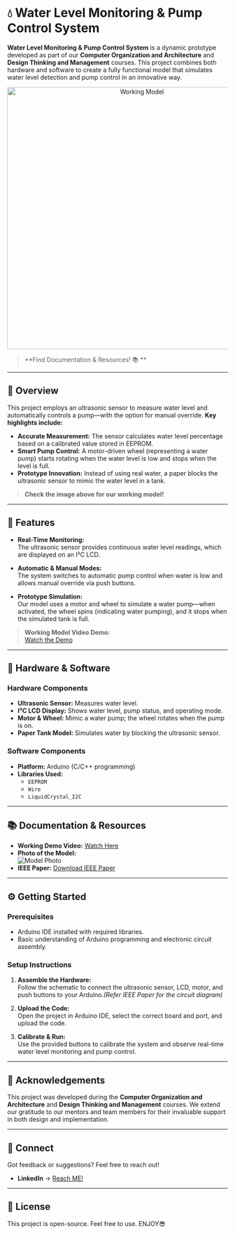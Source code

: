 # 💧 Water Level Monitoring & Pump Control System

**Water Level Monitoring & Pump Control System** is a dynamic prototype developed as part of our **Computer Organization and Architecture** and **Design Thinking and Management** courses. This project combines both hardware and software to create a fully functional model that simulates water level detection and pump control in an innovative way.

<div align="center">
  <img src="https://drive.google.com/uc?export=view&id=192H-Mnfk8emOOqGGc8QlU_KqVA1hWBod" alt="Working Model" width="600" />
</div>

> **Find Documentation & Resources! 📚 **

---

## 🌟 Overview

This project employs an ultrasonic sensor to measure water level and automatically controls a pump—with the option for manual override. **Key highlights include:**

- **Accurate Measurement:** The sensor calculates water level percentage based on a calibrated value stored in EEPROM.
- **Smart Pump Control:** A motor-driven wheel (representing a water pump) starts rotating when the water level is low and stops when the level is full.
- **Prototype Innovation:** Instead of using real water, a paper blocks the ultrasonic sensor to mimic the water level in a tank.

> **Check the image above for our working model!**

---

## 🚀 Features

- **Real-Time Monitoring:**  
  The ultrasonic sensor provides continuous water level readings, which are displayed on an I²C LCD.

- **Automatic & Manual Modes:**  
  The system switches to automatic pump control when water is low and allows manual override via push buttons.

- **Prototype Simulation:**  
  Our model uses a motor and wheel to simulate a water pump—when activated, the wheel spins (indicating water pumping), and it stops when the simulated tank is full.

> **Working Model Video Demo:**  
> [Watch the Demo](https://drive.google.com/file/d/1TBmy9M0k2LNoWJ65NNz6bQ8MHIUsC6q0/view?usp=drive_link)

---

## 🔧 Hardware & Software

### Hardware Components

- **Ultrasonic Sensor:** Measures water level.
- **I²C LCD Display:** Shows water level, pump status, and operating mode.
- **Motor & Wheel:** Mimic a water pump; the wheel rotates when the pump is on.
- **Paper Tank Model:** Simulates water by blocking the ultrasonic sensor.

### Software Components

- **Platform:** Arduino (C/C++ programming)
- **Libraries Used:**
  - `EEPROM`
  - `Wire`
  - `LiquidCrystal_I2C`

---

## 📚 Documentation & Resources

- **Working Demo Video:** [Watch Here](https://drive.google.com/file/d/1TBmy9M0k2LNoWJ65NNz6bQ8MHIUsC6q0/view?usp=drive_link)
- **Photo of the Model:**  
  ![Model Photo](https://drive.google.com/uc?export=view&id=192H-Mnfk8emOOqGGc8QlU_KqVA1hWBod)
- **IEEE Paper:** [Download IEEE Paper](https://drive.google.com/file/d/10rUBdXM_WwcKP4FapUVsXkZ6iGJeymsf/view?usp=sharing)

---

## ⚙️ Getting Started

### Prerequisites

- Arduino IDE installed with required libraries.
- Basic understanding of Arduino programming and electronic circuit assembly.

### Setup Instructions

1. **Assemble the Hardware:**  
   Follow the schematic to connect the ultrasonic sensor, LCD, motor, and push buttons to your Arduino._(Refer IEEE Paper for the circuit diagram)_

2. **Upload the Code:**  
   Open the project in Arduino IDE, select the correct board and port, and upload the code.

3. **Calibrate & Run:**  
   Use the provided buttons to calibrate the system and observe real-time water level monitoring and pump control.

---

## 🙏 Acknowledgements

This project was developed during the **Computer Organization and Architecture** and **Design Thinking and Management** courses. We extend our gratitude to our mentors and team members for their invaluable support in both design and implementation.

---

## 💌 Connect

Got feedback or suggestions? Feel free to reach out!

- **LinkedIn** → [Reach ME!](https://linkedin.com/in/satyam-c)

---

## 📄 License

This project is open-source. Feel free to use.
ENJOY😎
